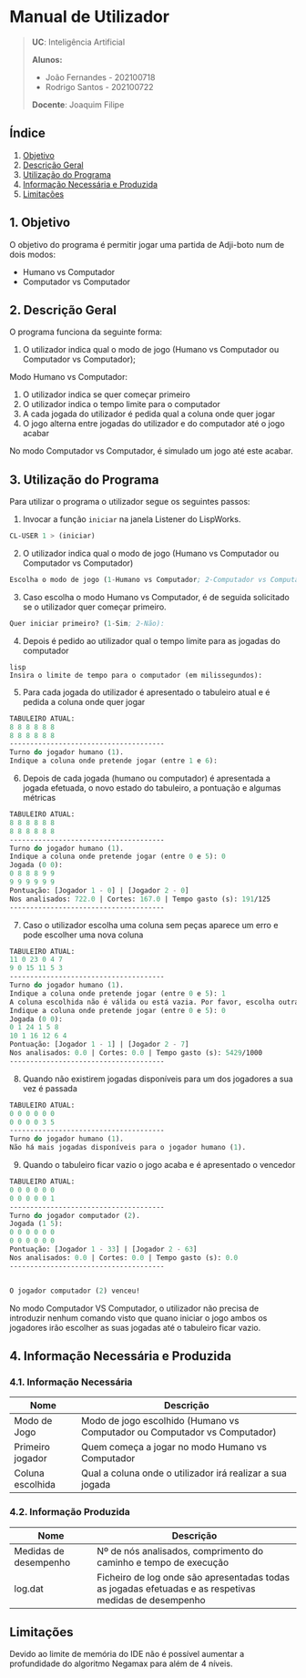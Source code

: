 # Manual de Utilizador

> **UC**: Inteligência Artificial
>
> **Alunos:**
>
> - João Fernandes - 202100718
> - Rodrigo Santos - 202100722
>
> **Docente**: Joaquim Filipe

## Índice

1. [Objetivo](#1-objetivo)
2. [Descrição Geral](#2-descrição-geral)
3. [Utilização do Programa](#3-utilização-do-programa)
4. [Informação Necessária e Produzida](#4-informação-necessária-e-produzida)
5. [Limitações](#limitações)

## 1. Objetivo

O objetivo do programa é permitir jogar uma partida de Adji-boto num de dois modos:

- Humano vs Computador
- Computador vs Computador

## 2. Descrição Geral

O programa funciona da seguinte forma:

1. O utilizador indica qual o modo de jogo (Humano vs Computador ou Computador vs Computador);

Modo Humano vs Computador:

1. O utilizador indica se quer começar primeiro
2. O utilizador indica o tempo limite para o computador
3. A cada jogada do utilizador é pedida qual a coluna onde quer jogar
4. O jogo alterna entre jogadas do utilizador e do computador até o jogo acabar

No modo Computador vs Computador, é simulado um jogo até este acabar.

## 3. Utilização do Programa

Para utilizar o programa o utilizador segue os seguintes passos:

1. Invocar a função `iniciar` na janela Listener do LispWorks.

```lisp
CL-USER 1 > (iniciar)
```

2. O utilizador indica qual o modo de jogo (Humano vs Computador ou Computador vs Computador)

```lisp
Escolha o modo de jogo (1-Humano vs Computador; 2-Computador vs Computador):
```

3. Caso escolha o modo Humano vs Computador, é de seguida solicitado se o utilizador quer começar primeiro.

```lisp
Quer iniciar primeiro? (1-Sim; 2-Não):
```

4. Depois é pedido ao utilizador qual o tempo limite para as jogadas do computador

```
lisp
Insira o limite de tempo para o computador (em milissegundos): 
```

5. Para cada jogada do utilizador é apresentado o tabuleiro atual e é pedida a coluna onde quer jogar

```lisp
TABULEIRO ATUAL:
8 8 8 8 8 8
8 8 8 8 8 8
--------------------------------------
Turno do jogador humano (1).
Indique a coluna onde pretende jogar (entre 1 e 6):
```

6. Depois de cada jogada (humano ou computador) é apresentada a jogada efetuada, o novo estado do tabuleiro, a pontuação e algumas métricas

```lisp
TABULEIRO ATUAL:
8 8 8 8 8 8
8 8 8 8 8 8
--------------------------------------
Turno do jogador humano (1).
Indique a coluna onde pretende jogar (entre 0 e 5): 0
Jogada (0 0):
0 8 8 8 9 9
9 9 9 9 9 9
Pontuação: [Jogador 1 - 0] | [Jogador 2 - 0] 
Nos analisados: 722.0 | Cortes: 167.0 | Tempo gasto (s): 191/125
--------------------------------------
```

7. Caso o utilizador escolha uma coluna sem peças aparece um erro e pode escolher uma nova coluna

```lisp
TABULEIRO ATUAL:
11 0 23 0 4 7
9 0 15 11 5 3
--------------------------------------
Turno do jogador humano (1).
Indique a coluna onde pretende jogar (entre 0 e 5): 1
A coluna escolhida não é válida ou está vazia. Por favor, escolha outra.
Indique a coluna onde pretende jogar (entre 0 e 5): 0
Jogada (0 0):
0 1 24 1 5 8
10 1 16 12 6 4
Pontuação: [Jogador 1 - 1] | [Jogador 2 - 7] 
Nos analisados: 0.0 | Cortes: 0.0 | Tempo gasto (s): 5429/1000
--------------------------------------
```

8. Quando não existirem jogadas disponíveis para um dos jogadores a sua vez é passada

```lisp
TABULEIRO ATUAL:
0 0 0 0 0 0
0 0 0 0 3 5
--------------------------------------
Turno do jogador humano (1).
Não há mais jogadas disponíveis para o jogador humano (1).
```

9. Quando o tabuleiro ficar vazio o jogo acaba e é apresentado o vencedor

```lisp
TABULEIRO ATUAL:
0 0 0 0 0 0
0 0 0 0 0 1
--------------------------------------
Turno do jogador computador (2).
Jogada (1 5):
0 0 0 0 0 0
0 0 0 0 0 0
Pontuação: [Jogador 1 - 33] | [Jogador 2 - 63] 
Nos analisados: 0.0 | Cortes: 0.0 | Tempo gasto (s): 0.0
--------------------------------------


O jogador computador (2) venceu!
```

No modo Computador VS Computador, o utilizador não precisa de introduzir nenhum comando visto que quano iniciar o jogo ambos os jogadores irão escolher as suas jogadas até o tabuleiro ficar vazio.

## 4. Informação Necessária e Produzida

### 4.1. Informação Necessária

Nome | Descrição
-----|----------
Modo de Jogo | Modo de jogo escolhido (Humano vs Computador ou Computador vs Computador)
Primeiro jogador | Quem começa a jogar no modo Humano vs Computador
Coluna escolhida | Qual a coluna onde o utilizador irá realizar a sua jogada

### 4.2. Informação Produzida

Nome | Descrição
-----|----------
Medidas de desempenho | Nº de nós analisados, comprimento do caminho e tempo de execução
log.dat | Ficheiro de log onde são apresentadas todas as jogadas efetuadas e as respetivas medidas de desempenho

## Limitações

Devido ao limite de memória do IDE não é possível aumentar a profundidade do algoritmo Negamax para além de 4 níveis.

